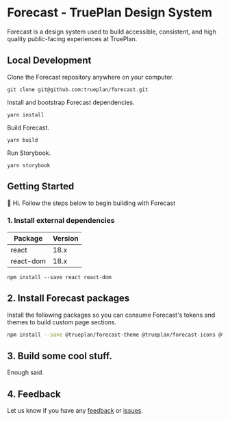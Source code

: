 # Forecast - TruePlan Design System

Forecast is a design system used to build accessible, consistent, and high quality public-facing experiences at TruePlan.

## Local Development

Clone the Forecast repository anywhere on your computer.

```shell
git clone git@github.com:trueplan/forecast.git
```

Install and bootstrap Forecast dependencies.

```shell
yarn install
```

Build Forecast.

```shell
yarn build
```

Run Storybook.

```shell
yarn storybook
```

## Getting Started

👋 Hi. Follow the steps below to begin building with Forecast

### 1. Install external dependencies

| Package   | Version |
| --------- | ------- |
| react     | 18.x    |
| react-dom | 18.x    |

```shell npm2yarn
npm install --save react react-dom
```

## 2. Install Forecast packages

Install the following packages so you can consume Forecast's tokens and themes to build custom page sections.

```bash npm2yarn
npm install --save @trueplan/forecast-theme @trueplan/forecast-icons @trueplan/forecast-components
```

## 3. Build some cool stuff.

Enough said.

## 4. Feedback

Let us know if you have any [feedback](https://github.com/trueplan/forecast/discussions/new) or [issues](https://github.com/trueplan/forecast/issues/new).
